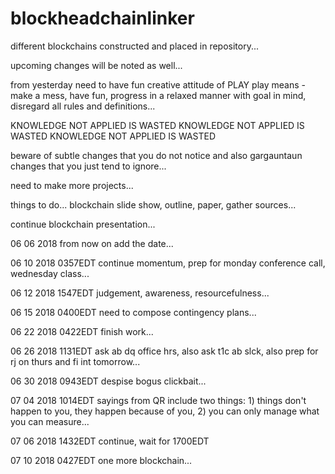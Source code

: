 # blockheadchainlinker

different blockchains constructed and placed in repository...

upcoming changes will be noted as well...

from yesterday need to have fun creative attitude of PLAY
play means - make a mess, have fun, progress in a relaxed manner with goal in mind, disregard all rules and definitions...

KNOWLEDGE NOT APPLIED IS WASTED KNOWLEDGE NOT APPLIED IS WASTED KNOWLEDGE NOT APPLIED IS WASTED

beware of subtle changes that you do not notice and also gargauntaun changes that you just tend to ignore...

need to make more projects...

things to do... blockchain slide show, outline, paper, gather sources...

continue blockchain presentation...

06 06 2018 from now on add the date...

06 10 2018 0357EDT continue momentum, prep for monday conference call, wednesday class...

06 12 2018 1547EDT judgement, awareness, resourcefulness...

06 15 2018 0400EDT need to compose contingency plans...

06 22 2018 0422EDT finish work...

06 26 2018 1131EDT ask ab dq office hrs, also ask t1c ab slck, also prep for rj on thurs and fi int tomorrow...

06 30 2018 0943EDT despise bogus clickbait...

07 04 2018 1014EDT sayings from QR include two things: 1) things don't happen to you, they happen because of you, 2) you can only manage what you can measure...

07 06 2018 1432EDT continue, wait for 1700EDT

07 10 2018 0427EDT one more blockchain...

